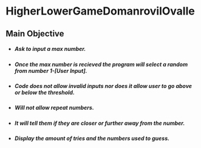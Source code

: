 # HigherLowerGameDomanrovilOvalle
## Main Objective

- ##### Ask to input a max number. 
- ##### Once the max number is recieved the program will select a random from number 1-[User Input]. 
- ##### Code does not allow invalid inputs nor does it allow user to go above or below the threshold.
- ##### Will not allow repeat numbers.
- ##### It will tell them if they are closer or further away from the number.
- ##### Display the amount of tries and the numbers used to guess.

